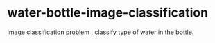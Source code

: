 # water-bottle-image-classification
Image classification problem , classify type of water in the bottle.
